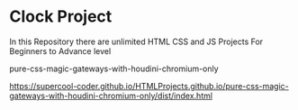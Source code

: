 # Clock Project
In this Repository there are unlimited HTML CSS and JS Projects For Beginners to Advance level



pure-css-magic-gateways-with-houdini-chromium-only

https://supercool-coder.github.io/HTMLProjects.github.io/pure-css-magic-gateways-with-houdini-chromium-only/dist/index.html
